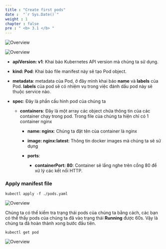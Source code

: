 ```yaml
---
title : "Create first pods"
date :  "`r Sys.Date()`" 
weight : 1
chapter : false
pre : " <b> 3.1 </b> "
---
```


![Overview](/fcj-ss2-workshop-001/images/2-Manifest/01.png)

![Overview](/fcj-ss2-workshop-001/images/2-Manifest/02.png)

- **apiVersion: v1**: Khai báo Kubernetes API version mà chúng ta sử dụng.

- **kind: Pod**: Khai báo file manifest này sẽ tạo Pod object.

- **metadata**: metadata của Pod, ở đây mình khai báo **name** và **labels** của Pod. **labels** của pod sẽ có nhiệm vụ trong việc đánh dấu pod này sẽ thuộc service nào.

- **spec**: Đây là phần cấu hình pod của chúng ta

    - **containers**: Đây là một array các object chứa thông tin của các container chạy trong pod. Trong file của chúng ta hiện chỉ có 1 container nginx

        - **name: nginx**: Chúng ta đặt tên của container là nginx

        - **image: nginx:latest**: Thông tin docker images mà chúng ta sẽ sử dụng 

        - **ports**: 
             - **containerPort: 80**: Container sẽ lắng nghe trên cổng 80 để xử lý các kết nối HTTP.

### Apply manifest file

    kubectl apply -f ./pods.yaml

![Overview](/fcj-ss2-workshop-001/images/2-Manifest/03.png)

Chúng ta có thể kiểm tra trạng thái pods của chúng ta bằng cách, các bạn có thể thấy pods của chúng ta đã vào trạng thái **Running** được 60s. Vậy là chúng ta đã hoàn thành xong bước đầu tiên.

    kubectl get pod

![Overview](/fcj-ss2-workshop-001/images/2-Manifest/04.png)